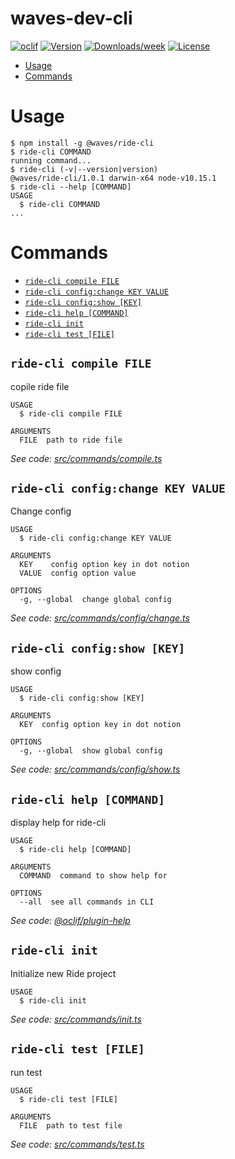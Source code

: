 waves-dev-cli
=========



[![oclif](https://img.shields.io/badge/cli-oclif-brightgreen.svg)](https://oclif.io)
[![Version](https://img.shields.io/npm/v/waves-dev-cli.svg)](https://npmjs.org/package/waves-dev-cli)
[![Downloads/week](https://img.shields.io/npm/dw/waves-dev-cli.svg)](https://npmjs.org/package/waves-dev-cli)
[![License](https://img.shields.io/npm/l/waves-dev-cli.svg)](https://github.com/waves/waves-dev-cli/blob/master/package.json)

<!-- toc -->
* [Usage](#usage)
* [Commands](#commands)
<!-- tocstop -->
# Usage
<!-- usage -->
```sh-session
$ npm install -g @waves/ride-cli
$ ride-cli COMMAND
running command...
$ ride-cli (-v|--version|version)
@waves/ride-cli/1.0.1 darwin-x64 node-v10.15.1
$ ride-cli --help [COMMAND]
USAGE
  $ ride-cli COMMAND
...
```
<!-- usagestop -->
# Commands
<!-- commands -->
* [`ride-cli compile FILE`](#ride-cli-compile-file)
* [`ride-cli config:change KEY VALUE`](#ride-cli-configchange-key-value)
* [`ride-cli config:show [KEY]`](#ride-cli-configshow-key)
* [`ride-cli help [COMMAND]`](#ride-cli-help-command)
* [`ride-cli init`](#ride-cli-init)
* [`ride-cli test [FILE]`](#ride-cli-test-file)

## `ride-cli compile FILE`

copile ride file

```
USAGE
  $ ride-cli compile FILE

ARGUMENTS
  FILE  path to ride file
```

_See code: [src/commands/compile.ts](https://github.com/wavesplatform/ride-cli/blob/v1.0.1/src/commands/compile.ts)_

## `ride-cli config:change KEY VALUE`

Change config

```
USAGE
  $ ride-cli config:change KEY VALUE

ARGUMENTS
  KEY    config option key in dot notion
  VALUE  config option value

OPTIONS
  -g, --global  change global config
```

_See code: [src/commands/config/change.ts](https://github.com/wavesplatform/ride-cli/blob/v1.0.1/src/commands/config/change.ts)_

## `ride-cli config:show [KEY]`

show config

```
USAGE
  $ ride-cli config:show [KEY]

ARGUMENTS
  KEY  config option key in dot notion

OPTIONS
  -g, --global  show global config
```

_See code: [src/commands/config/show.ts](https://github.com/wavesplatform/ride-cli/blob/v1.0.1/src/commands/config/show.ts)_

## `ride-cli help [COMMAND]`

display help for ride-cli

```
USAGE
  $ ride-cli help [COMMAND]

ARGUMENTS
  COMMAND  command to show help for

OPTIONS
  --all  see all commands in CLI
```

_See code: [@oclif/plugin-help](https://github.com/oclif/plugin-help/blob/v2.1.6/src/commands/help.ts)_

## `ride-cli init`

Initialize new Ride project

```
USAGE
  $ ride-cli init
```

_See code: [src/commands/init.ts](https://github.com/wavesplatform/ride-cli/blob/v1.0.1/src/commands/init.ts)_

## `ride-cli test [FILE]`

run test

```
USAGE
  $ ride-cli test [FILE]

ARGUMENTS
  FILE  path to test file
```

_See code: [src/commands/test.ts](https://github.com/wavesplatform/ride-cli/blob/v1.0.1/src/commands/test.ts)_
<!-- commandsstop -->
